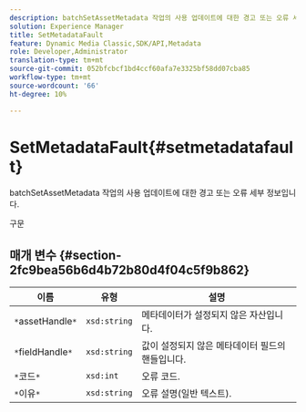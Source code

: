 ```yaml
---
description: batchSetAssetMetadata 작업의 사용 업데이트에 대한 경고 또는 오류 세부 정보입니다.
solution: Experience Manager
title: SetMetadataFault
feature: Dynamic Media Classic,SDK/API,Metadata
role: Developer,Administrator
translation-type: tm+mt
source-git-commit: 052bfcbcf1bd4ccf60afa7e3325bf58dd07cba85
workflow-type: tm+mt
source-wordcount: '66'
ht-degree: 10%

---
```



# SetMetadataFault{#setmetadatafault}

batchSetAssetMetadata 작업의 사용 업데이트에 대한 경고 또는 오류 세부 정보입니다.

구문

## 매개 변수 {#section-2fc9bea56b6d4b72b80d4f04c5f9b862}

| 이름 | 유형 | 설명 |
|---|---|---|
| `*`assetHandle`*` | `xsd:string` | 메타데이터가 설정되지 않은 자산입니다. |
| `*`fieldHandle`*` | `xsd:string` | 값이 설정되지 않은 메타데이터 필드의 핸들입니다. |
| `*`코드`*` | `xsd:int` | 오류 코드. |
| `*`이유`*` | `xsd:string` | 오류 설명(일반 텍스트). |

